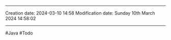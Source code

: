 

----
Creation date: 2024-03-10 14:58
Modification date: Sunday 10th March 2024 14:58:02

----

#Java 
#Todo 

